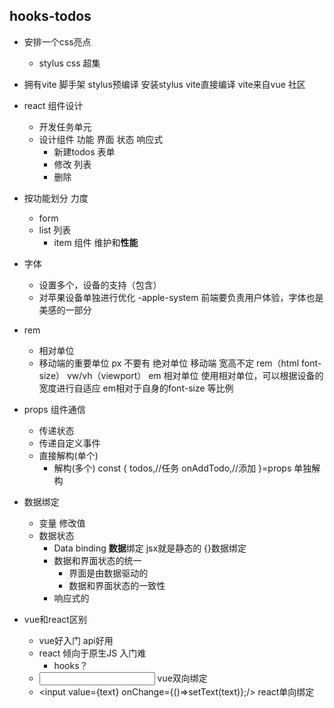 ## hooks-todos

- 安排一个css亮点
  - stylus
    css 超集
- 拥有vite 脚手架
    stylus预编译 安装stylus vite直接编译
    vite来自vue 社区
- react 组件设计
  - 开发任务单元
  - 设计组件
    功能 界面 状态 响应式
    - 新建todos  表单
    - 修改 列表
    - 删除
- 按功能划分 力度
  - form 
  - list 列表
     - item 组件 维护和**性能**

- 字体
  - 设置多个，设备的支持（包含）
  - 对苹果设备单独进行优化 -apple-system 前端要负责用户体验，字体也是美感的一部分
- rem
  - 相对单位
  - 移动端的重要单位  px 不要有 绝对单位
     移动端 宽高不定 rem（html font-size） vw/vh（viewport） em 相对单位
     使用相对单位，可以根据设备的宽度进行自适应
     em相对于自身的font-size  等比例

- props 组件通信
  - 传递状态
  - 传递自定义事件
  - 直接解构(单个)
    - 解构(多个) 
    const {
      todos,//任务
      onAddTodo,//添加
    }=props 单独解构

- 数据绑定
  - 变量  修改值
  - 数据状态
     - Data binding **数据**绑定 jsx就是静态的
     {}数据绑定
     - 数据和界面状态的统一
        - 界面是由数据驱动的
        - 数据和界面状态的一致性
     - 响应式的

- vue和react区别
  - vue好入门 api好用
  - react 倾向于原生JS 入门难
     - hooks？
  - <input v-model='text'/> vue双向绑定
  - <input value={text} onChange={()=>setText(text)};/> react单向绑定
